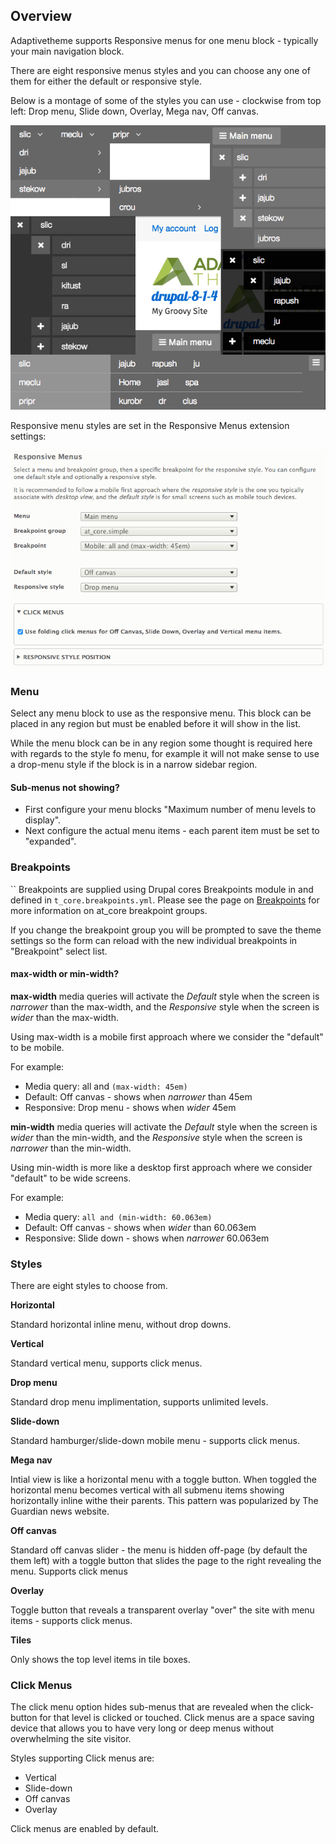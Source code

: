 ## Overview

Adaptivetheme supports Responsive menus for one menu block - typically your main navigation block.

There are eight responsive menus styles and you can choose any one of them for either the default or responsive style.

Below is a montage of some of the styles you can use - clockwise from top left: Drop menu, Slide down, Overlay, Mega nav, Off canvas.

![Responsive menu examples](img/Resp-Menu-Ex-Selection.png)

Responsive menu styles are set in the Responsive Menus extension settings:

![Responsive menu settings](img/Responsive-Menu-Settings.png)

### Menu

Select any menu block to use as the responsive menu. This block can be placed in any region but must be enabled before it will show in the list.

While the menu block can be in any region some thought is required here with regards to the style fo menu, for example it will not make sense to use a drop-menu style if the block is in a narrow sidebar region.

#### Sub-menus not showing?

- First configure your menu blocks "Maximum number of menu levels to display".
- Next configure the actual menu items - each parent item must be set to "expanded".


### Breakpoints
``
Breakpoints are supplied using Drupal cores Breakpoints module in and defined in `t_core.breakpoints.yml`. Please see the page on [Breakpoints](../breakpoints.md) for more information on at_core breakpoint groups.

If you change the breakpoint group you will be prompted to save the theme settings so the form can reload with the new individual breakpoints in "Breakpoint" select list.

#### max-width or min-width?

**max-width** media queries will activate the _Default_ style when the screen is _narrower_ than the max-width, and the _Responsive_ style when the screen is _wider_ than the max-width.

Using max-width is a mobile first approach where we consider the "default" to be mobile.

For example:

- Media query: all and `(max-width: 45em)`
- Default: Off canvas - shows when _narrower_  than 45em
- Responsive: Drop menu - shows when _wider_ 45em


**min-width** media queries will activate the _Default_ style when the screen is _wider_ than the min-width, and the _Responsive_ style when the screen is _narrower_ than the min-width.

Using min-width is more like a desktop first approach where we consider "default" to be wide screens.

For example:

- Media query: `all and (min-width: 60.063em)`
- Default: Off canvas - shows when _wider_  than 60.063em
- Responsive: Slide down - shows when _narrower_ 60.063em


### Styles

There are eight styles to choose from.

**Horizontal**

Standard horizontal inline menu, without drop downs.

**Vertical**

Standard vertical menu, supports click menus.

**Drop menu**

Standard drop menu implimentation, supports unlimited levels.

**Slide-down**

Standard hamburger/slide-down mobile menu - supports click menus.

**Mega nav**

Intial view is like a horizontal menu with a toggle button. When toggled the horizontal menu becomes vertical with all submenu items showing horizontally inline withe their parents. This pattern was popularized by The Guardian news website.

**Off canvas**

Standard off canvas slider - the menu is hidden off-page (by default the them left) with a toggle button that slides the page to the right revealing the menu. Supports click menus

**Overlay**

Toggle button that reveals a transparent overlay "over" the site with menu items - supports click menus.

**Tiles**

Only shows the top level items in tile boxes.


### Click Menus

The click menu option hides sub-menus that are revealed when the click-button for that level is clicked or touched. Click menus are a space saving device that allows you to have very long or deep menus without overwhelming the site visitor.

Styles supporting Click menus are:

- Vertical
- Slide-down
- Off canvas
- Overlay

Click menus are enabled by default.

